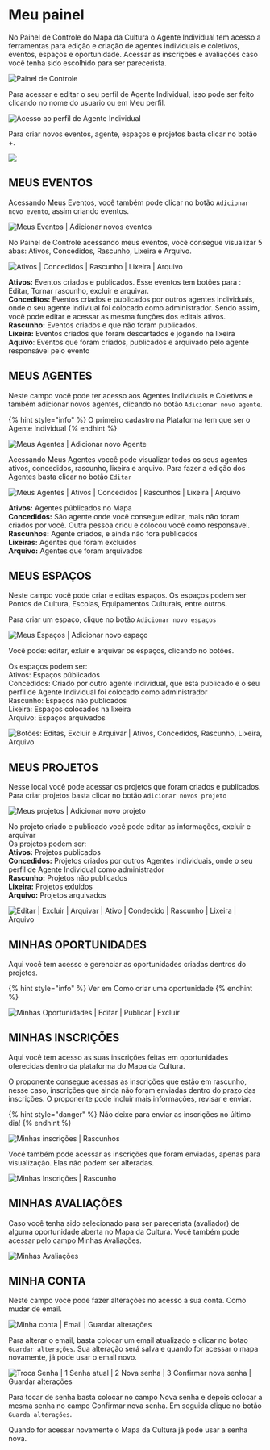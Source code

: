 # Meu painel

No Painel de Controle do Mapa da Cultura o Agente Individual tem acesso a ferramentas para edição e criação de agentes individuais e coletivos, eventos, espaços e oportunidade. Acessar as inscrições e avaliações caso você tenha sido escolhido para ser parecerista. 

![Painel de Controle](../.gitbook/assets/meu-painel01.png)

Para acessar e editar o seu perfil de Agente Individual, isso pode ser feito clicando no nome do usuario ou em Meu perfil.  

![Acesso ao perfil de Agente Individual](../.gitbook/assets/meu-painel02.png)

Para criar novos eventos, agente, espaços e projetos basta clicar no botão +. 

![](../.gitbook/assets/meu-painel03.png)

## MEUS EVENTOS

Acessando Meus Eventos, você também pode clicar no botão `Adicionar novo evento`, assim criando eventos. 

![Meus Eventos \| Adicionar novos eventos](../.gitbook/assets/meu-painel04.png)

No Painel de Controle acessando meus eventos, você consegue visualizar 5 abas: Ativos, Concedidos, Rascunho, Lixeira e Arquivo.

![Ativos \| Concedidos \| Rascunho \| Lixeira \| Arquivo](../.gitbook/assets/meu-painel05.png)

**Ativos:** Eventos criados e publicados. Esse eventos tem botões para : Editar, Tornar rascunho, excluir e arquivar.  
**Conceditos:** Eventos criados e publicados por outros agentes individuais, onde o seu agente indiviual foi colocado como administrador. Sendo assim, você pode editar e acessar as mesma funções dos editais ativos.   
**Rascunho:** Eventos criados e que não foram publicados.  
**Lixeira:** Eventos criados que foram descartados e jogando na lixeira  
**Aquivo**: Eventos que foram criados, publicados e arquivado pelo agente responsável pelo evento

## MEUS AGENTES

Neste campo você pode ter acesso aos Agentes Individuais e Coletivos e também adicionar novos agentes, clicando no botão `Adicionar novo agente`. 

{% hint style="info" %}
O primeiro cadastro na Plataforma tem que ser o Agente Individual
{% endhint %}

![Meus Agentes \| Adicionar novo Agente ](../.gitbook/assets/meu-painel06.png)

Acessando Meus Agentes voccê pode visualizar todos os seus agentes ativos, concedidos, rascunho, lixeira e arquivo. Para fazer a edição dos Agentes basta clicar no botão `Editar`

![Meus Agentes \| Ativos \| Concedidos \| Rascunhos \| Lixeira \| Arquivo](../.gitbook/assets/meu-painel07.png)

**Ativos:** Agentes públicados no Mapa   
**Concedidos:** São agente onde você consegue editar, mais não foram criados por você. Outra pessoa criou e colocou você como responsavel.   
**Rascunhos:** Agente criados, e ainda não fora publicados  
**Lixeiras:** Agentes que foram excluidos  
**Arquivo:** Agentes que foram arquivados

## MEUS ESPAÇOS

Neste campo você pode criar e editas espaços. Os espaços podem ser Pontos de Cultura, Escolas, Equipamentos Culturais, entre outros.

Para criar um espaço, clique no botão `Adicionar novo espaços`

![Meus Espa&#xE7;os \| Adicionar novo espa&#xE7;o](../.gitbook/assets/meu-painel08.png)

Você pode: editar, exluir e arquivar os espaços, clicando no botões. 

Os espaços podem ser:   
Ativos: Espaços públicados  
Concedidos: Criado por outro agente individual, que está publicado e o seu perfil de Agente Individual foi colocado como administrador  
Rascunho: Espaços não publicados  
Lixeira: Espaços colocados na lixeira  
Arquivo: Espaços arquivados

![Bot&#xF5;es: Editas, Excluir e Arquivar \| Ativos, Concedidos, Rascunho, Lixeira, Arquivo](../.gitbook/assets/meu-painel09.png)

## MEUS PROJETOS

Nesse local você pode acessar os projetos que foram criados e publicados. Para criar projetos basta clicar no botão `Adicionar novos projeto`

![Meus projetos \| Adicionar novo projeto](../.gitbook/assets/meu-painel10.png)

No projeto criado e publicado você pode editar as informações, excluir e arquivar  
Os projetos podem ser:   
**Ativos:** Projetos publicados  
**Concedidos:** Projetos criados por outros Agentes Individuais, onde o seu perfil de Agente Individual como administrador  
**Rascunho:** Projetos não publicados  
**Lixeira:** Projetos exluidos  
**Arquivo:** Projetos arquivados

![Editar \| Excluir \| Arquivar \| Ativo \| Condecido \| Rascunho \| Lixeira \| Arquivo](../.gitbook/assets/meu-painel11.png)

## MINHAS OPORTUNIDADES

Aqui você tem acesso e gerenciar as oportunidades criadas dentros do projetos. 

{% hint style="info" %}
Ver em Como criar uma oportunidade 
{% endhint %}

![Minhas Oportunidades \| Editar \| Publicar \| Excluir](../.gitbook/assets/meu-painel12.png)

## MINHAS INSCRIÇÕES

Aqui você tem acesso as suas inscrições feitas em oportunidades oferecidas dentro da plataforma do Mapa da Cultura. 

O proponente consegue acessas as inscrições que estão em rascunho, nesse caso, inscrições que ainda não foram enviadas dentro do prazo das inscrições. O proponente pode incluir mais informações, revisar e enviar.

{% hint style="danger" %}
Não deixe para enviar as inscrições no último dia! 
{% endhint %}

![Minhas inscri&#xE7;&#xF5;es \| Rascunhos](../.gitbook/assets/meu-painel14.png)

Você também pode acessar as inscrições que foram enviadas, apenas para visualização. Elas não podem ser alteradas.

![Minhas Inscri&#xE7;&#xF5;es \| Rascunho](../.gitbook/assets/meu-painel15.png)

## MINHAS AVALIAÇÕES

Caso você tenha sido selecionado para ser parecerista \(avaliador\) de alguma oportunidade aberta no Mapa da Cultura. Você também pode acessar pelo campo Minhas Avaliações.

![Minhas Avalia&#xE7;&#xF5;es](../.gitbook/assets/meu-painel16.png)

## MINHA CONTA

Neste campo você pode fazer alterações no acesso a sua conta. Como mudar de email. 

![Minha conta \| Email \| Guardar altera&#xE7;&#xF5;es](../.gitbook/assets/meu-painel17.png)

Para alterar o email, basta colocar um email atualizado e clicar no botao `Guardar alterações`. Sua alteração será salva e quando for acessar o mapa novamente, já pode usar o email novo. 

![Troca Senha \| 1 Senha atual \| 2 Nova senha \| 3 Confirmar nova senha \| Guardar altera&#xE7;&#xF5;es](../.gitbook/assets/meu-painel18.png)

Para tocar de senha basta colocar no campo Nova senha e depois colocar a mesma senha no campo Confirmar nova senha. Em seguida clique no botão `Guarda alterações`. 

Quando for acessar novamente o Mapa da Cultura já pode usar a senha nova. 

